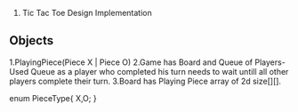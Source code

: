 1. Tic Tac Toe Design Implementation

Objects
------------
1.PlayingPiece(Piece X | Piece O)
2.Game has Board and Queue of Players-Used Queue as a player who completed his turn needs to wait untill all other players complete their turn.
3.Board has Playing Piece array of 2d size[][].

enum PieceType{
X,O;
}
